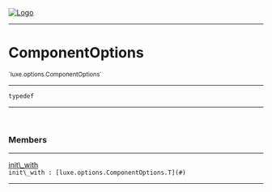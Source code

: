 
[![Logo](../../../images/logo.png)](../../../api/index.html)

---



<h1>ComponentOptions</h1>
<small>`luxe.options.ComponentOptions`</small>



---

`typedef`

---

&nbsp;
&nbsp;



<h3>Members</h3> <hr/><span class="member apipage">
                <a name="init_with"><a class="lift" href="#init_with">init\_with</a></a><div class="clear"></div><code class="signature apipage">init\_with : [luxe.options.ComponentOptions.T](#)</code><br/></span>
            <span class="small_desc_flat"></span>







---

&nbsp;
&nbsp;
&nbsp;
&nbsp;